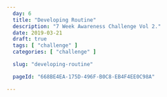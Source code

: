 ```yaml
---
  day: 6
  title: "Developing Routine"
  description: "7 Week Awareness Challenge Vol 2."
  date: 2019-03-21
  draft: true
  tags: [ "challenge" ]
  categories: [ "challenge" ]

  slug: "developing-routine"

  pageId: "668BE4EA-175D-496F-B0C8-EB4F4EE0C98A"

---
```




